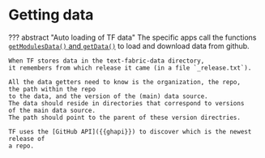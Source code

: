# Getting data

??? abstract "Auto loading of TF data"
    The specific apps call the functions 
    [`getModulesData()` and `getData()`]({{tfghb}}/{{c_appdata}})
    to load and download data from github.

    When TF stores data in the text-fabric-data directory,
    it remembers from which release it came (in a file `_release.txt`).

    All the data getters need to know is the organization, the repo,
    the path within the repo
    to the data, and the version of the (main) data source.
    The data should reside in directories that correspond to versions
    of the main data source.
    The path should point to the parent of these version directries.

    TF uses the [GitHub API]({{ghapi}}) to discover which is the newest release of
    a repo.
